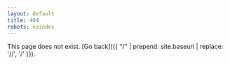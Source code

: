 ```yaml
---
layout: default
title: 404
robots: noindex
---
```


This page does not exist. [Go back]({{ "/" | prepend: site.baseurl | replace: '//', '/' }}).
